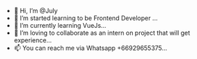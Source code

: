 - 👋 Hi, I’m @July
- 👀 I’m started learning to be Frontend Developer ...
- 🌱 I’m currently learning VueJs...
- 💞️ I’m loving to collaborate as an intern on project that will get experience...
- 📫 You can reach me via Whatsapp +66929655375...

<!---
Ju-galaxy/Ju-galaxy is a ✨ special ✨ repository because its `README.md` (this file) appears on your GitHub profile.
You can click the Preview link to take a look at your changes.
--->
